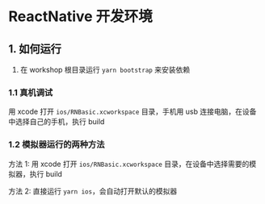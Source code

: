 # ReactNative 开发环境

## 1. 如何运行

1. 在 workshop 根目录运行 `yarn bootstrap` 来安装依赖

### 1.1 真机调试

用 xcode 打开 `ios/RNBasic.xcworkspace` 目录，手机用 usb 连接电脑，在设备中选择自己的手机，执行 build

### 1.2 模拟器运行的两种方法

方法 1: 用 xcode 打开 `ios/RNBasic.xcworkspace` 目录，在设备中选择需要的模拟器，执行 build  

方法 2: 直接运行 `yarn ios`，会自动打开默认的模拟器
